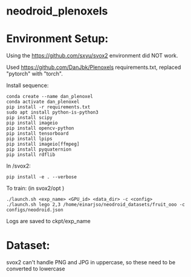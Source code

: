 # neodroid_plenoxels


# Environment Setup:

Using the https://github.com/sxyu/svox2 environment did NOT work.

Used https://github.com/DanJbk/Plenoxels requirements.txt, replaced "pytorch" with "torch".

Install sequence:
```
conda create --name dan_plenoxel
conda activate dan_plenoxel
pip install -r requirements.txt
sudo apt install python-is-python3
pip install scipy
pip install imageio
pip install opencv-python
pip install tensorboard
pip install lpips
pip install imageio[ffmpeg]
pip install pyquaternion
pip install rdflib
```

In /svox2:
```
pip install -e . --verbose
```



To train: (in svox2/opt )
```
./launch.sh <exp_name> <GPU_id> <data_dir> -c <config>
./launch.sh lego 2,3 /home/einarjso/neodroid_datasets/fruit_ooo -c configs/neodroid.json
```
Logs are saved to ckpt/exp_name

# Dataset:

svox2 can't handle PNG and JPG in uppercase, so these need to be converted to lowercase
